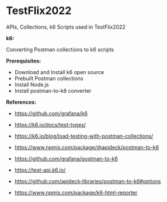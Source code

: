 # TestFlix2022
APIs, Collections, k6 Scripts used in TestFlix2022


**k6:**

Converting Postman collections to k6 scripts

**Prerequisites:**
* Download and Install k6 open source
* Prebuilt Postman collections
* Install Node.js
* Install postman-to-k6 converter


**References:**

* https://github.com/grafana/k6

* https://k6.io/docs/test-types/

* https://k6.io/blog/load-testing-with-postman-collections/

* https://www.npmjs.com/package/@apideck/postman-to-k6

* https://github.com/grafana/postman-to-k6

* https://test-api.k6.io/

* https://github.com/apideck-libraries/postman-to-k6#options

* https://www.npmjs.com/package/k6-html-reporter
